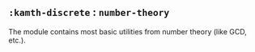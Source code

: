 ## `:kamth-discrete` : `number-theory`

The module contains most basic utilities from number theory (like GCD, etc.).
